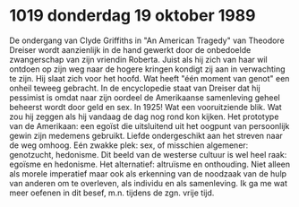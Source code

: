 # 1019 donderdag 19 oktober 1989
De ondergang van Clyde Griffiths in "An American Tragedy" van Theodore Dreiser wordt aanzienlijk in de hand gewerkt door de onbedoelde zwangerschap van zijn vriendin Roberta. Juist als hij zich van haar wil ontdoen op zijn weg naar de hogere kringen kondigt zij aan in verwachting te zijn. Hij slaat zich voor het hoofd. Wat heeft "één moment van genot" een onheil teweeg gebracht. In de encyclopedie staat van Dreiser dat hij pessimist is omdat naar zijn oordeel de Amerikaanse samenleving geheel beheerst wordt door geld en sex. In 1925! Wat een vooruitziende blik. Wat zou hij zeggen als hij vandaag de dag nog rond kon kijken. Het prototype van de Amerikaan: een egoïst die uitsluitend uit het oogpunt van persoonlijk gewin zijn medemens gebruikt. Liefde ondergeschikt aan het streven naar de weg omhoog. Eén zwakke plek: sex, of  misschien algemener: genotzucht, hedonisme. Dit beeld  van de westerse cultuur is wel heel raak: egoïsme en hedonisme. Het alternatief: altruïsme en onthouding. Niet alleen als morele imperatief maar ook als erkenning van de noodzaak van de hulp van anderen om te overleven, als individu en als samenleving. Ik ga me wat meer oefenen in dit besef, m.n. tijdens de zgn. vrije tijd. 